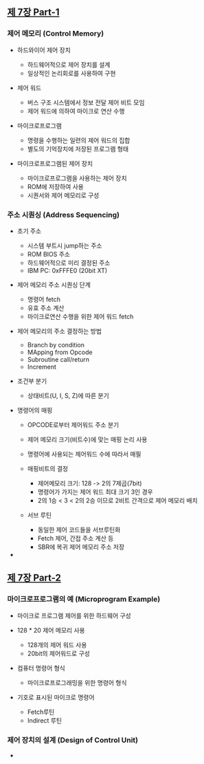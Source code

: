 
## [제 7장 Part-1](https://www.youtube.com/watch?v=nhJ1prbfmuE&list=PLc8fQ-m7b1hCHTT7VH2oo0Ng7Et096dYc&index=16)

### 제어 메모리 (Control Memory)

- 하드와이어 제어 장치
  - 하드웨어적으로 제어 장치를 설계
  - 일상적인 논리회로를 사용하여 구현

- 제어 워드
  - 버스 구조 시스템에서 정보 전달 제어 비트 모임
  - 제어 워드에 의하여 마이크로 연산 수행

- 마이크로프로그램
  - 명령을 수행하는 일련의 제어 워드의 집합
  - 별도의 기억장치에 저장된 프로그램 형태

- 마이크로프로그램된 제어 장치
  - 마이크로프로그램을 사용하는 제어 장치
  - ROM에 저장하여 사용
  - 시퀀서와 제어 메모리로 구성


### 주소 시퀀싱 (Address Sequencing)

- 초기 주소
  - 시스템 부트시 jump하는 주소
  - ROM BIOS 주소
  - 하드웨어적으로 미리 결정된 주소
  - IBM PC: 0xFFFE0 (20bit XT)

- 제어 메모리 주소 시퀀싱 단계
  - 명령어 fetch
  - 유효 주소 계산
  - 마이크로연산 수행을 위한 제어 워드 fetch

- 제어 메모리의 주소 결정하는 방법
  - Branch by condition
  - MApping from Opcode
  - Subroutine call/return
  - Increment

- 조건부 분기
  - 상태비트(U, I, S, Z)에 따른 분기

- 명령어의 매핑
  - OPCODE로부터 제어워드 주소 분기
  - 제어 메모리 크기(비트수)에 맞는 매핑 논리 사용
  - 명령어에 사용되는 제어워드 수에 따라서 매필
  - 매핑비트의 결정
    - 제어메모리 크기: 128 -> 2의 7제곱(7bit)
    - 명령어가 가지는 제어 워드 최대 크기 3인 경우
    - 2의 1승 < 3 < 2의 2승 이므로 2비트 간격으로 제어 메모리 배치

  - 서브 루틴
    - 동일한 제어 코드들을 서브루틴화
    - Fetch 제어, 간접 주소 계산 등
    - SBR에 복귀 제어 메모리 주소 저장

- 

## [제 7장 Part-2](https://www.youtube.com/watch?v=lBNXUYRcDHc&list=PLc8fQ-m7b1hCHTT7VH2oo0Ng7Et096dYc&index=17)

### 마이크로프로그램의 예 (Microprogram Example)

-  마이크로 프로그램 제어를 위한 하드웨어 구성
  - 128 * 20 제어 메모리 사용
    - 128개의 제어 워드 사용
    - 20bit의 제어워드로 구성

- 컴퓨터 명령어 형식
  - 마이크로프로그래밍을 위한 명령어 형식

- 기호로 표시된 마이크로 명령어
  - Fetch루틴
  - Indirect 루틴


### 제어 장치의 설계 (Design of Control Unit)

-